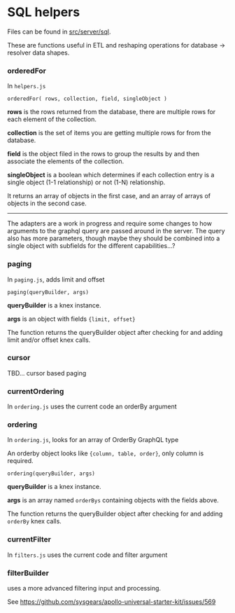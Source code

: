 # SQL helpers

Files can be found in [src/server/sql](/src/server/sql).

These are functions useful in ETL and reshaping operations
for database -> resolver data shapes.

### orderedFor

In `helpers.js`

```
orderedFor( rows, collection, field, singleObject )
```

__rows__ is the rows returned from the database,
there are multiple rows for each element of the collection.

__collection__ is the set of items you are getting multiple rows for from the database.

__field__ is the object filed in the rows to group the results by
and then associate the elements of the collection.

__singleObject__ is a boolean which determines if each collection 
entry is a single object (1-1 relationship) or not (1-N) relationship.

It returns an array of objects in the first case, and
an array of arrays of objects in the second case.

---

The adapters are a work in progress and 
require some changes to how arguments
to the graphql query are passed around in the server.
The query also has more parameters, though maybe they should
be combined into a single object with subfields
for the different capabilities...?

###  paging

In `paging.js`, adds limit and offset

```
paging(queryBuilder, args)
```

__queryBuilder__ is a knex instance.

__args__ is an object with fields `{limit, offset}`

The function returns the queryBuilder object after checking for and adding
limit and/or offset knex calls.

### cursor

TBD... cursor based paging


### currentOrdering

In `ordering.js`
uses the current code an orderBy argument


### ordering

In `ordering.js`, looks for an array of OrderBy GraphQL type

An orderby object looks like `{column, table, order}`, only column is required.


```
ordering(queryBuilder, args)
```

__queryBuilder__ is a knex instance.

__args__ is an array named `orderBys` containing objects with the fields above.

The function returns the queryBuilder object after checking for
and adding `orderBy` knex calls.

### currentFilter

In `filters.js`
uses the current code and filter argument


### filterBuilder

uses a more advanced filtering input and processing.

See https://github.com/sysgears/apollo-universal-starter-kit/issues/569
